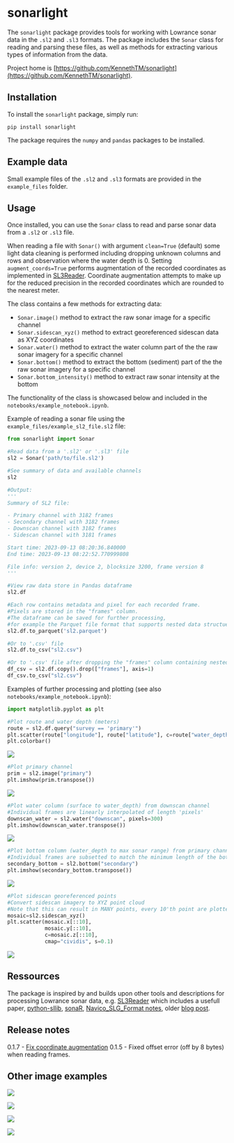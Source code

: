 # sonarlight
The `sonarlight` package provides tools for working with Lowrance sonar data in the `.sl2` and `.sl3` formats. The package includes the `Sonar` class for reading and parsing these files, as well as methods for extracting various types of information from the data. 

Project home is [https://github.com/KennethTM/sonarlight](https://github.com/KennethTM/sonarlight).

## Installation
To install the `sonarlight` package, simply run:

```
pip install sonarlight
```

The package requires the `numpy` and `pandas` packages to be installed.

## Example data
Small example files of the `.sl2` and `.sl3` formats are provided in the `example_files` folder.

## Usage
Once installed, you can use the `Sonar` class to read and parse sonar data from a `.sl2` or `.sl3` file.

When reading a file with `Sonar()` with argument `clean=True` (default) some light data cleaning is performed including dropping unknown columns and rows and observation where the water depth is 0. Setting `augment_coords=True` performs augmentation of the recorded coordinates as implemented in [SL3Reader](https://github.com/halmaia/SL3Reader). Coordinate augmentation attempts to make up for the reduced precision in the recorded coordinates which are rounded to the nearest meter.

The class contains a few methods for extracting data:

* `Sonar.image()` method to extract the raw sonar image for a specific channel
* `Sonar.sidescan_xyz()` method to extract georeferenced sidescan data as XYZ coordinates
* `Sonar.water()` method to extract the water column part of the the raw sonar imagery for a specific channel
* `Sonar.bottom()` method to extract the bottom (sediment) part of the the raw sonar imagery for a specific channel
* `Sonar.bottom_intensity()` method to extract raw sonar intensity at the bottom

The functionality of the class is showcased below and included in the `notebooks/example_notebook.ipynb`.

Example of reading a sonar file using the `example_files/example_sl2_file.sl2` file:

```python
from sonarlight import Sonar

#Read data from a '.sl2' or '.sl3' file
sl2 = Sonar('path/to/file.sl2')

#See summary of data and available channels
sl2

#Output:
'''
Summary of SL2 file:

- Primary channel with 3182 frames
- Secondary channel with 3182 frames
- Downscan channel with 3182 frames
- Sidescan channel with 3181 frames

Start time: 2023-09-13 08:20:36.840000
End time: 2023-09-13 08:22:52.770999808

File info: version 2, device 2, blocksize 3200, frame version 8
'''

#View raw data store in Pandas dataframe
sl2.df

#Each row contains metadata and pixel for each recorded frame.
#Pixels are stored in the "frames" column.
#The dataframe can be saved for further processing, 
#for example the Parquet file format that supports nested data structues.
sl2.df.to_parquet('sl2.parquet')

#Or to '.csv' file
sl2.df.to_csv("sl2.csv")

#Or to '.csv' file after dropping the "frames" column containing nested arrays
df_csv = sl2.df.copy().drop(["frames"], axis=1)
df_csv.to_csv("sl2.csv")
```

Examples of further processing and plotting (see also `notebooks/example_notebook.ipynb`):

```python
import matplotlib.pyplot as plt

#Plot route and water depth (meters)
route = sl2.df.query("survey == 'primary'")
plt.scatter(route["longitude"], route["latitude"], c=route["water_depth"], s = 3)
plt.colorbar()
```

![](https://github.com/KennethTM/sonarlight/blob/main/images/example_notebook_route.png)

```python
#Plot primary channel
prim = sl2.image("primary")
plt.imshow(prim.transpose())
```

![](https://github.com/KennethTM/sonarlight/blob/main/images/example_notebook_image.png)

```python
#Plot water column (surface to water_depth) from downscan channel
#Individual frames are linearly interpolated of length 'pixels'
downscan_water = sl2.water("downscan", pixels=300)
plt.imshow(downscan_water.transpose())
```

![](https://github.com/KennethTM/sonarlight/blob/main/images/example_notebook_water.png)

```python
#Plot bottom column (water_depth to max sonar range) from primary channel
#Individual frames are subsetted to match the minimum length of the bottom frames
secondary_bottom = sl2.bottom("secondary")
plt.imshow(secondary_bottom.transpose())
```

![](https://github.com/KennethTM/sonarlight/blob/main/images/example_notebook_bottom.png)

```python
#Plot sidescan georeferenced points
#Convert sidescan imagery to XYZ point cloud
#Note that this can result in MANY points, every 10'th point are plotted here
mosaic=sl2.sidescan_xyz()
plt.scatter(mosaic.x[::10], 
            mosaic.y[::10], 
            c=mosaic.z[::10], 
            cmap="cividis", s=0.1)
```

![](https://github.com/KennethTM/sonarlight/blob/main/images/example_notebook_xyz.png)

## Ressources
The package is inspired by and builds upon other tools and descriptions for processing Lowrance sonar data, e.g. [SL3Reader](https://github.com/halmaia/SL3Reader) which includes a usefull paper, [python-sllib](https://github.com/opensounder/python-sllib), [sonaR](https://github.com/KennethTM/sonaR), [Navico_SLG_Format notes](https://www.memotech.franken.de/FileFormats/Navico_SLG_Format.pdf), older [blog post](https://www.datainwater.com/post/sonar_numpy/).

## Release notes

0.1.7 - [Fix coordinate augmentation](https://github.com/KennethTM/sonarlight/issues/2)
0.1.5 - Fixed offset error (off by 8 bytes) when reading frames.

## Other image examples

![](https://github.com/KennethTM/sonarlight/blob/main/images/primary_void.png)

![](https://github.com/KennethTM/sonarlight/blob/main/images/primary_plants.png)

![](https://github.com/KennethTM/sonarlight/blob/main/images/sidescan.png)

![](https://github.com/KennethTM/sonarlight/blob/main/images/route_cluster.png)
